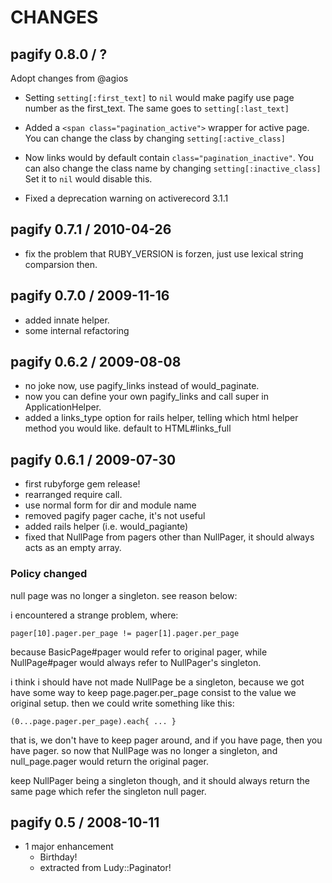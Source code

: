 # CHANGES

## pagify 0.8.0 / ?

Adopt changes from @agios

* Setting `setting[:first_text]` to `nil` would make pagify
  use page number as the first_text. The same goes to
  `setting[:last_text]`

* Added a `<span class="pagination_active">` wrapper for active
  page. You can change the class by changing `setting[:active_class]`

* Now links would by default contain `class="pagination_inactive"`.
  You can also change the class name by changing `setting[:inactive_class]`
  Set it to `nil` would disable this.

* Fixed a deprecation warning on activerecord 3.1.1

## pagify 0.7.1 / 2010-04-26

* fix the problem that RUBY_VERSION is forzen,
  just use lexical string comparsion then.

## pagify 0.7.0 / 2009-11-16

* added innate helper.
* some internal refactoring

## pagify 0.6.2 / 2009-08-08

* no joke now, use pagify_links instead of would_paginate.
* now you can define your own pagify_links and call super
  in ApplicationHelper.
* added a links_type option for rails helper,
  telling which html helper method you would like.
  default to HTML#links_full

## pagify 0.6.1 / 2009-07-30

* first rubyforge gem release!
* rearranged require call.
* use normal form for dir and module name
* removed pagify pager cache, it's not useful
* added rails helper (i.e. would_pagiante)
* fixed that NullPage from pagers other than NullPager,
  it should always acts as an empty array.

### Policy changed

null page was no longer a singleton. see reason below:

i encountered a strange problem, where:

    pager[10].pager.per_page != pager[1].pager.per_page

because BasicPage#pager would refer to original pager,
while NullPage#pager would always refer to NullPager's singleton.

i think i should have not made NullPage be a singleton,
because we got have some way to keep page.pager.per_page
consist to the value we original setup. then we could write
something like this:

    (0...page.pager.per_page).each{ ... }

that is, we don't have to keep pager around, and if you have
page, then you have pager. so now that NullPage was no longer
a singleton, and null_page.pager would return the original pager.

keep NullPager being a singleton though, and it should always
return the same page which refer the singleton null pager.

## pagify 0.5 / 2008-10-11

* 1 major enhancement
  * Birthday!
  * extracted from Ludy::Paginator!
